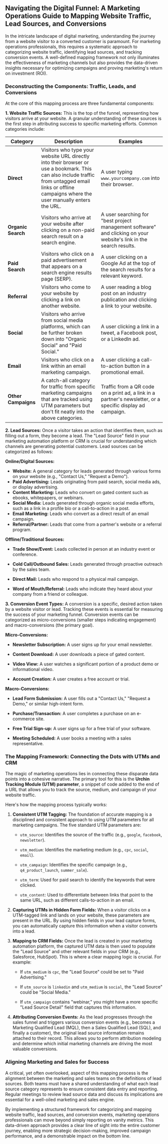 ## Navigating the Digital Funnel: A Marketing Operations Guide to Mapping Website Traffic, Lead Sources, and Conversions

In the intricate landscape of digital marketing, understanding the journey from a website visitor to a converted customer is paramount. For marketing operations professionals, this requires a systematic approach to categorizing website traffic, identifying lead sources, and tracking conversion events. A well-defined mapping framework not only illuminates the effectiveness of marketing channels but also provides the data-driven insights necessary for optimizing campaigns and proving marketing's return on investment (ROI).

### Deconstructing the Components: Traffic, Leads, and Conversions

At the core of this mapping process are three fundamental components:

**1. Website Traffic Sources:** This is the top of the funnel, representing how visitors arrive at your website. A granular understanding of these sources is the first step in attributing success to specific marketing efforts. Common categories include:

|**Category**|**Description**|**Examples**|
|---|---|---|
|**Direct**|Visitors who type your website URL directly into their browser or use a bookmark. This can also include traffic from untagged email links or offline campaigns where the user manually enters the URL.|A user typing `www.yourcompany.com` into their browser.|
|**Organic Search**|Visitors who arrive at your website after clicking on a non-paid search result on a search engine.|A user searching for "best project management software" and clicking on your website's link in the search results.|
|**Paid Search**|Visitors who click on a paid advertisement that appears on a search engine results page (SERP).|A user clicking on a Google Ad at the top of the search results for a relevant keyword.|
|**Referral**|Visitors who come to your website by clicking a link on another website.|A user reading a blog post on an industry publication and clicking a link to your website.|
|**Social**|Visitors who arrive from social media platforms, which can be further broken down into "Organic Social" and "Paid Social."|A user clicking a link in a tweet, a Facebook post, or a LinkedIn ad.|
|**Email**|Visitors who click on a link within an email marketing campaign.|A user clicking a call-to-action button in a promotional email.|
|**Other Campaigns**|A catch-all category for traffic from specific marketing campaigns that are tracked using UTM parameters but don't fit neatly into the above categories.|Traffic from a QR code on a print ad, a link in a partner's newsletter, or a specific display ad campaign.|

**2. Lead Sources:** Once a visitor takes an action that identifies them, such as filling out a form, they become a lead. The "Lead Source" field in your marketing automation platform or CRM is crucial for understanding which channels are generating potential customers. Lead sources can be categorized as follows:

**Online/Digital Sources:**

- **Website:** A general category for leads generated through various forms on your website (e.g., "Contact Us," "Request a Demo").
- **Paid Advertising:** Leads originating from paid search, social media ads, or display advertising.
- **Content Marketing:** Leads who convert on gated content such as ebooks, whitepapers, or webinars.
- **Social Media:** Leads generated through organic social media efforts, such as a link in a profile bio or a call-to-action in a post.
- **Email Marketing:** Leads who convert as a direct result of an email campaign.
- **Referral/Partner:** Leads that come from a partner's website or a referral program.

**Offline/Traditional Sources:**

- **Trade Show/Event:** Leads collected in person at an industry event or conference.
    
- **Cold Call/Outbound Sales:** Leads generated through proactive outreach by the sales team.
    
- **Direct Mail:** Leads who respond to a physical mail campaign.
    
- **Word of Mouth/Referral:** Leads who indicate they heard about your company from a friend or colleague.
    

**3. Conversion Event Types:** A conversion is a specific, desired action taken by a website visitor or lead. Tracking these events is essential for measuring the success of your marketing funnel. Conversion events can be categorized as micro-conversions (smaller steps indicating engagement) and macro-conversions (the primary goal).

**Micro-Conversions:**

- **Newsletter Subscription:** A user signs up for your email newsletter.
    
- **Content Download:** A user downloads a piece of gated content.
    
- **Video View:** A user watches a significant portion of a product demo or informational video.
    
- **Account Creation:** A user creates a free account or trial.
    

**Macro-Conversions:**

- **Lead Form Submission:** A user fills out a "Contact Us," "Request a Demo," or similar high-intent form.
    
- **Purchase/Transaction:** A user completes a purchase on an e-commerce site.
    
- **Free Trial Sign-up:** A user signs up for a free trial of your software.
    
- **Meeting Scheduled:** A user books a meeting with a sales representative.
    

### The Mapping Framework: Connecting the Dots with UTMs and CRM

The magic of marketing operations lies in connecting these disparate data points into a cohesive narrative. The primary tool for this is the **Urchin Tracking Module (UTM) parameter**, a snippet of code added to the end of a URL that allows you to track the source, medium, and campaign of your website traffic.

Here's how the mapping process typically works:

1. **Consistent UTM Tagging:** The foundation of accurate mapping is a disciplined and consistent approach to using UTM parameters for all marketing campaigns. The five standard UTM parameters are:
    
    - `utm_source`: Identifies the source of the traffic (e.g., `google`, `facebook`, `newsletter`).
        
    - `utm_medium`: Identifies the marketing medium (e.g., `cpc`, `social`, `email`).
        
    - `utm_campaign`: Identifies the specific campaign (e.g., `q4_product_launch`, `summer_sale`).
        
    - `utm_term`: Used for paid search to identify the keywords that were clicked.
        
    - `utm_content`: Used to differentiate between links that point to the same URL, such as different calls-to-action in an email.
        
2. **Capturing UTMs in Hidden Form Fields:** When a visitor clicks on a UTM-tagged link and lands on your website, these parameters are present in the URL. By using hidden fields in your lead capture forms, you can automatically capture this information when a visitor converts into a lead.
    
3. **Mapping to CRM Fields:** Once the lead is created in your marketing automation platform, the captured UTM data is then used to populate the "Lead Source" and other relevant fields in your CRM (e.g., Salesforce, HubSpot). This is where a clear mapping logic is crucial. For example:
    
    - If `utm_medium` is `cpc`, the "Lead Source" could be set to "Paid Advertising."
        
    - If `utm_source` is `linkedin` and `utm_medium` is `social`, the "Lead Source" could be "Social Media."
        
    - If `utm_campaign` contains "webinar," you might have a more specific "Lead Source Detail" field that captures this information.
        
4. **Attributing Conversion Events:** As the lead progresses through the sales funnel and triggers various conversion events (e.g., becomes a Marketing Qualified Lead (MQL), then a Sales Qualified Lead (SQL), and finally a customer), the original lead source information remains attached to their record. This allows you to perform attribution modeling and determine which initial marketing channels are driving the most valuable conversions.
    

### Aligning Marketing and Sales for Success

A critical, yet often overlooked, aspect of this mapping process is the alignment between the marketing and sales teams on the definitions of lead sources. Both teams must have a shared understanding of what each lead source category represents to ensure consistent data entry and reporting. Regular meetings to review lead source data and discuss its implications are essential for a well-oiled marketing and sales engine.

By implementing a structured framework for categorizing and mapping website traffic, lead sources, and conversion events, marketing operations professionals can move beyond simply reporting on vanity metrics. This data-driven approach provides a clear line of sight into the entire customer journey, enabling more strategic decision-making, improved campaign performance, and a demonstrable impact on the bottom line.